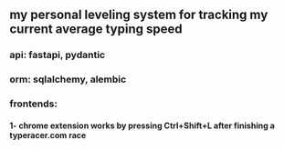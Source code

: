 ## my personal leveling system for tracking my current average typing speed
### api: fastapi, pydantic
### orm: sqlalchemy, alembic

### frontends:
#### 1- chrome extension works by pressing Ctrl+Shift+L after finishing a typeracer.com race


